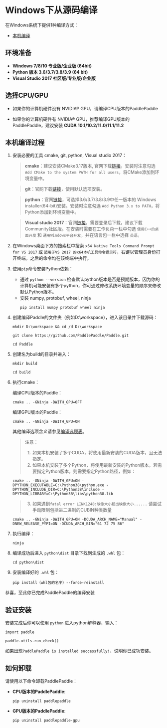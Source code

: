 # **Windows下从源码编译**

在Windows系统下提供1种编译方式：

* [本机编译](#compile_from_host)

## 环境准备

* **Windows 7/8/10 专业版/企业版 (64bit)**
* **Python 版本 3.6/3.7/3.8/3.9 (64 bit)**
* **Visual Studio 2017 社区版/专业版/企业版**

## 选择CPU/GPU

* 如果你的计算机硬件没有 NVIDIA® GPU，请编译CPU版本的PaddlePaddle

* 如果你的计算机硬件有 NVIDIA® GPU，推荐编译GPU版本的PaddlePaddle，建议安装 **CUDA 10.1/10.2/11.0/11.1/11.2**

## 本机编译过程

1. 安装必要的工具 cmake, git, python, Visual studio 2017：

    > **cmake**：建议安装CMake3.17版本, 官网下载[链接](https://cmake.org/files/v3.17/cmake-3.17.0-win64-x64.msi)。安装时注意勾选 `Add CMake to the system PATH for all users`，将CMake添加到环境变量中。

    > **git**：官网下载[链接](https://github.com/git-for-windows/git/releases/download/v2.35.1.windows.2/Git-2.35.1.2-64-bit.exe)，使用默认选项安装。

    > **python**：官网[链接](https://www.python.org/downloads/windows/)，可选择3.6/3.7/3.8/3.9中任一版本的 Windows installer(64-bit)安装。安装时注意勾选 `Add Python 3.x to PATH`，将Python添加到环境变量中。

    > **Visual studio 2017**：官网[链接](https://visualstudio.microsoft.com/zh-hans/vs/older-downloads/#visual-studio-2017-and-other-products)，需要登录后下载，建议下载Community社区版。在安装时需要在工作负荷一栏中勾选 `使用C++的桌面开发` 和 `通用Windows平台开发`，并在语言包一栏中选择 `英语`。

2. 在Windows桌面下方的搜索栏中搜索 `x64 Native Tools Command Prompt for VS 2017` 或 `适用于VS 2017 的x64本机工具命令提示符`，右键以管理员身份打开终端。之后的命令均在该终端中执行。

3. 使用`pip`命令安装Python依赖：
    * 通过 `python --version` 检查默认python版本是否是预期版本，因为你的计算机可能安装有多个python，你可通过修改系统环境变量的顺序来修改默认Python版本。
    * 安装 numpy, protobuf, wheel, ninja
        ```
        pip install numpy protobuf wheel ninja
        ```

4. 创建编译Paddle的文件夹（例如D:\workspace），进入该目录并下载源码：

    ```
    mkdir D:\workspace && cd /d D:\workspace

    git clone https://github.com/PaddlePaddle/Paddle.git

    cd Paddle
    ```

5. 创建名为build的目录并进入：

    ```
    mkdir build

    cd build
    ```

6. 执行cmake：

    编译CPU版本的Paddle：

    ```
    cmake .. -GNinja -DWITH_GPU=OFF
    ```

    编译GPU版本的Paddle：

    ```
    cmake .. -GNinja -DWITH_GPU=ON 
    ```

    其他编译选项含义请参见[编译选项表](https://www.paddlepaddle.org.cn/documentation/docs/zh/develop/install/Tables.html#Compile)。

    > 注意：
    > 1. 如果本机安装了多个CUDA，将使用最新安装的CUDA版本，且无法指定。
    > 2. 如果本机安装了多个Python，将使用最新安装的Python版本。若需要指定Python版本，则需要指定Python路径，例如：
    ```
    cmake .. -GNinja -DWITH_GPU=ON -DPYTHON_EXECUTABLE=C:\Python38\python.exe -DPYTHON_INCLUDE_DIR=C:\Python38\include -DPYTHON_LIBRARY=C:\Python38\libs\python38.lib
    ```
    > 3. 如果遇到`fatal error LINK1248:映像大小超出映像大小......` 请尝试手动限制包括进二进制的CUBIN种类数量
    ```
    cmake .. -GNinja -DWITH_GPU=ON -DCUDA_ARCH_NAME="Manual" -DNEW_RELEASE_PYPI=ON -DCUDA_ARCH_BIN="61 72 75 86"
    ```

7. 执行编译：

    ```
    ninja
    ```

8. 编译成功后进入 `python\dist` 目录下找到生成的 `.whl` 包：

    ```
    cd python\dist
    ```

9. 安装编译好的 `.whl` 包：

    ```
    pip install（whl包的名字）--force-reinstall
    ```

恭喜，至此你已完成PaddlePaddle的编译安装


## **验证安装**

安装完成后你可以使用 `python` 进入python解释器，输入：

```
import paddle
```

```
paddle.utils.run_check()
```

如果出现`PaddlePaddle is installed successfully!`，说明你已成功安装。

## **如何卸载**
请使用以下命令卸载PaddlePaddle：

* **CPU版本的PaddlePaddle**:
    ```
    pip uninstall paddlepaddle
    ```

* **GPU版本的PaddlePaddle**:
    ```
    pip uninstall paddlepaddle-gpu
    ```
